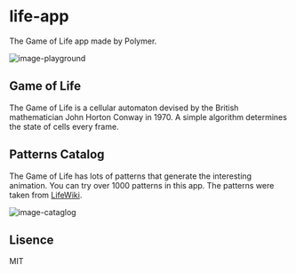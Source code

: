 # life-app
The Game of Life app made by Polymer.

![image-playground](https://cloud.githubusercontent.com/assets/6278784/26480089/cced7740-4212-11e7-9af5-45c5e7df2f98.png)

## Game of Life
The Game of Life is a cellular automaton devised by the British mathematician John Horton Conway in 1970. A simple algorithm determines the state of cells every frame.

## Patterns Catalog
The Game of Life has lots of patterns that generate the interesting animation. You can try over 1000 patterns in this app. The patterns were taken from [LifeWiki](http://conwaylife.com/w/index.php?title=Main_Page).

![image-cataglog](https://cloud.githubusercontent.com/assets/6278784/26480089/cced7740-4212-11e7-9af5-45c5e7df2f98.png)

## Lisence
MIT

